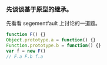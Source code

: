 ### 先谈谈基于原型的继承。

先看看 segementfault 上讨论的一道题。

````js
function F() {}
Object.prototype.a = function() {}
Function.prototype.b = function() {}
var f = new F()
// F.a F.b f.a
````


